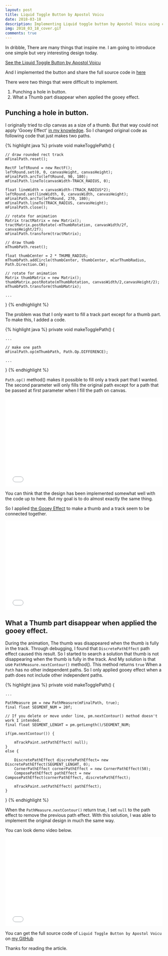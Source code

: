 ```yaml
---
layout: post
title: Liquid Toggle Button by Apostol Voicu
date: 2018-03-18
description: Implementing Liquid toggle button by Apostol Voicu using canvas apis in Android 
img: 2018_03_18_cover.gif
comments: true
---
```



In dribble, There are many things that inspire me.
I am going to introduce one simple but very interesting design today.

[See the Liquid Toggle Button by Apostol Voicu](https://dribbble.com/shots/2853092-Liquid-Toggle-Button)

And I implemented the button and share the full source code in [here][github-url-liguid-toggle-button]

There were two things that were difficult to implement.
1. Punching a hole in button.
2. What a Thumb part disappear when applied the gooey effect.


## Punching a hole in button.

I originally tried to clip canvas as a size of a thumb. But that way could not apply 'Gooey Effect' [in my knowledge][github-url-gooey-effect]. 
So I changed original code as following code that just makes two paths. 

{% highlight java %}
private void makeTogglePath() {

    // draw rounded rect track
    mFinalPath.reset();

    RectF leftRound = new RectF();
    leftRound.set(0, 0, canvasHeight, canvasHeight);
    mFinalPath.arcTo(leftRound, 90, 180);
    mFinalPath.lineTo(canvasWidth-TRACK_RADIUS, 0);

    float lineWidth = canvasWidth-(TRACK_RADIUS*2);
    leftRound.set(lineWidth, 0, canvasWidth, canvasHeight);
    mFinalPath.arcTo(leftRound, 270, 180);
    mFinalPath.lineTo(TRACK_RADIUS, canvasHeight);
    mFinalPath.close();

    // rotate for animation
    Matrix tractMatrix = new Matrix();
    tractMatrix.postRotate(-mThumbRotation, canvasWidth/2f, canvasHeight/2f);
    mFinalPath.transform(tractMatrix);

    // draw thumb
    mThumbPath.reset();

    float thumbCenter = 2 * THUMB_RADIUS;
    mThumbPath.addCircle(thumbCenter, thumbCenter, mCurThumbRadius, Path.Direction.CW);
    
    // rotate for animation
    Matrix thumbMatrix = new Matrix();
    thumbMatrix.postRotate(mThumbRotation, canvasWidth/2,canvasHeight/2);
    mThumbPath.transform(thumbMatrix);

    ...
}
{% endhighlight %}

The problem was that I only want to fill a track part except for a thumb part.
To make this, I added a code.

{% highlight java %}
private void makeTogglePath() {

    ...

    // make one path
    mFinalPath.op(mThumbPath, Path.Op.DIFFERENCE);

    ...
}
{% endhighlight %}


`Path.op()` method() makes it possible to fill only a track part that I wanted.
The second parameter will only fills the original path except for a path that be passed at first parameter when I fill the path on canvas.

<style>.embed-container { position: relative; padding-bottom: 56.25%; height: 0; overflow: hidden; max-width: 100%; height: auto; } .embed-container iframe, .embed-container object, .embed-container embed { position: absolute; top: 0; left: 0; width: 100%; height: 100%; }</style><div class='embed-container'><iframe src='//www.youtube.com/embed/gczvrvHb9JU' frameborder='0' allowfullscreen></iframe></div>


You can think that the design has been implemented somewhat well with the code up to here.
But my goal is to do almost exactly the same thing.

So I applied [the Gooey Effect][github-url-gooey-effect] to make a thumb and a track seem to be connected together.

<style>.embed-container { position: relative; padding-bottom: 56.25%; height: 0; overflow: hidden; max-width: 100%; height: auto; } .embed-container iframe, .embed-container object, .embed-container embed { position: absolute; top: 0; left: 0; width: 100%; height: 100%; }</style><div class='embed-container'><iframe src='//www.youtube.com/embed/t9fNRcPKBp0' frameborder='0' allowfullscreen></iframe></div>


## What a Thumb part disappear when applied the gooey effect.

During the animation, The thumb was disappeared when the thumb is fully in the track.
Through debugging, I found that `DiscretePathEffect` path effect caused this result.
So I started to search a solution that thumb is not disappearing when the thumb is fully in the track.
And My solution is that use `PathMeasure.nextContour()` method().
This method returns `true` When a `Path` has no other independent paths.
So I only applied gooey effect when a path does not include other independent paths.

{% highlight java %}
private void makeTogglePath() {

    ...

    PathMeasure pm = new PathMeasure(mFinalPath, true);
    final float SEGMENT_NUM = 20f;

    // If you delete or move under line, pm.nextContour() method doesn't work I intended.
    final float SEGMENT_LENGHT = pm.getLength()/SEGMENT_NUM;

    if(pm.nextContour()) {

        mTrackPaint.setPathEffect( null);
    }
    else {

        DiscretePathEffect discretePathEffect= new DiscretePathEffect(SEGMENT_LENGHT, 0);
        CornerPathEffect cornerPathEffect = new CornerPathEffect(50);
        ComposePathEffect pathEffect = new ComposePathEffect(cornerPathEffect, discretePathEffect);

        mTrackPaint.setPathEffect( pathEffect);
    }
}
{% endhighlight %}

When the `PathMeasure.nextContour()` return true, I set `null` to the path effect to remove the previous path effect.
With this solution, I was able to implement the original design in much the same way.


You can look demo video below.

<style>.embed-container { position: relative; padding-bottom: 56.25%; height: 0; overflow: hidden; max-width: 100%; height: auto; } .embed-container iframe, .embed-container object, .embed-container embed { position: absolute; top: 0; left: 0; width: 100%; height: 100%; }</style><div class='embed-container'><iframe src='//www.youtube.com/embed/0YN6adajz-U' frameborder='0' allowfullscreen></iframe></div>


You can get the full source code of `Liquid Toggle Button by Apostol Voicu` on [my GitHub][github-url-liguid-toggle-button]

Thanks for reading the article.

[awsome-youtube]: https://youtu.be/H05mF0qrBVA
[github-url-gooey-effect]: https://github.com/laewoong/GooeyEffectView
[github-url-liguid-toggle-button]: https://github.com/laewoong/LiquidToggleButton